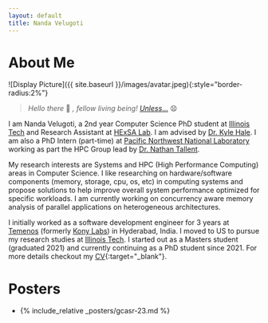```yaml
---
layout: default
title: Nanda Velugoti
---
```


# About Me
![Display Picture]({{ site.baseurl }}/images/avatar.jpeg){:style="border-radius:2%"}

> *Hello there* 👋 *, fellow living being!* [*Unless*...](/images/robots.png) 😧

I am Nanda Velugoti, a 2nd year Computer Science PhD student at [Illinois Tech](cs.iit.edu) and Research Assistant at [HExSA Lab](https://www.halek.co/#people). I am advised by [Dr. Kyle Hale](https://www.halek.co/). I am also a PhD Intern (part-time) at [Pacific Northwest National Laboratory](https://www.pnnl.gov) working as part the HPC Group lead by [Dr. Nathan Tallent](https://hpc.pnnl.gov/people/tallent/).

My research interests are Systems and HPC (High Performance Computing) areas in Computer Science. I like researching on hardware/software components (memory, storage, cpu, os, etc) in computing systems and propose solutions to help improve overall system performance optimized for specific workloads. I am currently working on concurrency aware memory analysis of parallel applications on heterogeneous architectures.

I initially worked as a software development engineer for 3 years at [Temenos](https://www.temenos.com) (formerly [Kony Labs](https://www.temenos.com/news/2020/10/16/kony-is-now-temenos/)) in Hyderabad, India. I moved to US to pursue my research studies at [Illinois Tech](cs.iit.edu). I started out as a Masters student (graduated 2021) and currently continuing as a PhD student since 2021. For more details checkout my [CV](resources/CV.pdf){:target="_blank"}.

# Posters

- {% include_relative _posters/gcasr-23.md %}